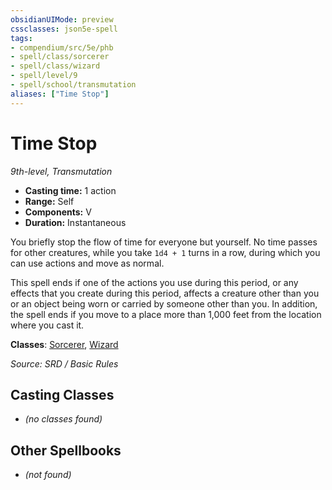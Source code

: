 ```yaml
---
obsidianUIMode: preview
cssclasses: json5e-spell
tags:
- compendium/src/5e/phb
- spell/class/sorcerer
- spell/class/wizard
- spell/level/9
- spell/school/transmutation
aliases: ["Time Stop"]
---
```

# Time Stop
*9th-level, Transmutation*  

- **Casting time:** 1 action
- **Range:** Self
- **Components:** V
- **Duration:** Instantaneous

You briefly stop the flow of time for everyone but yourself. No time passes for other creatures, while you take `1d4 + 1` turns in a row, during which you can use actions and move as normal.

This spell ends if one of the actions you use during this period, or any effects that you create during this period, affects a creature other than you or an object being worn or carried by someone other than you. In addition, the spell ends if you move to a place more than 1,000 feet from the location where you cast it.

**Classes**: [Sorcerer](compendium/classes/sorcerer.md), [Wizard](compendium/classes/wizard.md)

*Source: SRD / Basic Rules*

## Casting Classes
- *(no classes found)*

## Other Spellbooks
- *(not found)*
